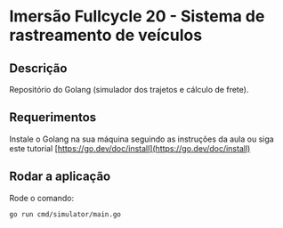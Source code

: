 # Imersão Fullcycle 20 - Sistema de rastreamento de veículos

## Descrição

Repositório do Golang (simulador dos trajetos e cálculo de frete).

## Requerimentos

Instale o Golang na sua máquina seguindo as instruções da aula ou siga este tutorial [https://go.dev/doc/install](https://go.dev/doc/install)

## Rodar a aplicação

Rode o comando:

```
go run cmd/simulator/main.go
```
